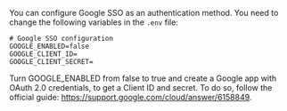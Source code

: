You can configure Google SSO as an authentication method. You need to change the following variables in the `.env` file:

```
# Google SSO configuration
GOOGLE_ENABLED=false
GOOGLE_CLIENT_ID=
GOOGLE_CLIENT_SECRET=

```

Turn GOOGLE_ENABLED from false to true and create a Google app with OAuth 2.0 credentials, to get a Client ID and secret.
To do so, follow the official guide: https://support.google.com/cloud/answer/6158849.
